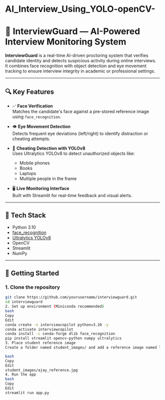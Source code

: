 # AI_Interview_Using_YOLO-openCV-
# 🎥 InterviewGuard — AI-Powered Interview Monitoring System

**InterviewGuard** is a real-time AI-driven proctoring system that verifies candidate identity and detects suspicious activity during online interviews. It combines face recognition with object detection and eye movement tracking to ensure interview integrity in academic or professional settings.

---

## 🔍 Key Features

- ✅ **Face Verification**  
  Matches the candidate's face against a pre-stored reference image using `face_recognition`.

- 👁️ **Eye Movement Detection**  
  Detects frequent eye deviations (left/right) to identify distraction or cheating attempts.

- 🎯 **Cheating Detection with YOLOv8**  
  Uses Ultralytics YOLOv8 to detect unauthorized objects like:
  - Mobile phones  
  - Books  
  - Laptops  
  - Multiple people in the frame

- 🖥️ **Live Monitoring Interface**  
  Built with Streamlit for real-time feedback and visual alerts.

---

## 🧰 Tech Stack

- Python 3.10
- [face_recognition](https://github.com/ageitgey/face_recognition)
- [Ultralytics YOLOv8](https://github.com/ultralytics/ultralytics)
- OpenCV
- Streamlit
- NumPy

---

## 🚀 Getting Started

### 1. Clone the repository

```bash
git clone https://github.com/yourusername/interviewguard.git
cd interviewguard
2. Set up environment (Miniconda recommended)
bash
Copy
Edit
conda create -n interviewcopilot python=3.10 -y
conda activate interviewcopilot
conda install -c conda-forge dlib face_recognition
pip install streamlit opencv-python numpy ultralytics
3. Place student reference image
Create a folder named student_images/ and add a reference image named like:

bash
Copy
Edit
student_images/ajay_reference.jpg
4. Run the app
bash
Copy
Edit
streamlit run app.py
